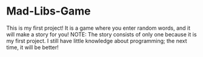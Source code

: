 # Mad-Libs-Game
This is my first project! It is a game where you enter random words, and it will make a story for you!   NOTE: The story consists of only one because it is my first project. I still have little knowledge about programming; the next time, it will be better!
